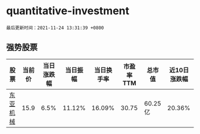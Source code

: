 # quantitative-investment

`最后更新时间：2021-11-24 13:31:39 +0800`

## 强势股票

|股票|当前价|当日涨跌幅|当日振幅|当日换手率|市盈率TTM|总市值|近10日涨跌幅|
|----|----|----|----|----|----|----|----|
|[东亚机械](https://xueqiu.com/S/SZ301028)|15.9|6.5%|11.12%|16.09%|30.75|60.25亿|20.36%|
